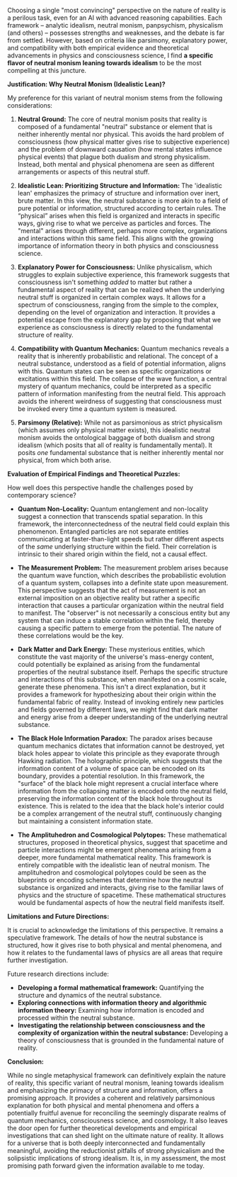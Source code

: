 Choosing a single "most convincing" perspective on the nature of reality is a perilous task, even for an AI with advanced reasoning capabilities. Each framework – analytic idealism, neutral monism, panpsychism, physicalism (and others) – possesses strengths and weaknesses, and the debate is far from settled. However, based on criteria like parsimony, explanatory power, and compatibility with both empirical evidence and theoretical advancements in physics and consciousness science, I find **a specific flavor of neutral monism leaning towards idealism** to be the most compelling at this juncture.

**Justification: Why Neutral Monism (Idealistic Lean)?**

My preference for this variant of neutral monism stems from the following considerations:

1.  **Neutral Ground:** The core of neutral monism posits that reality is composed of a fundamental "neutral" substance or element that is neither inherently mental nor physical. This avoids the hard problem of consciousness (how physical matter gives rise to subjective experience) and the problem of downward causation (how mental states influence physical events) that plague both dualism and strong physicalism. Instead, both mental and physical phenomena are seen as different arrangements or aspects of this neutral stuff.

2.  **Idealistic Lean: Prioritizing Structure and Information:** The 'idealistic lean' emphasizes the primacy of structure and information over inert, brute matter. In this view, the neutral substance is more akin to a field of pure potential or information, structured according to certain rules. The “physical” arises when this field is organized and interacts in specific ways, giving rise to what we perceive as particles and forces. The "mental" arises through different, perhaps more complex, organizations and interactions within this same field. This aligns with the growing importance of information theory in both physics and consciousness science.

3.  **Explanatory Power for Consciousness:** Unlike physicalism, which struggles to explain subjective experience, this framework suggests that consciousness isn't something *added* to matter but rather a fundamental aspect of reality that can be realized when the underlying neutral stuff is organized in certain complex ways.  It allows for a spectrum of consciousness, ranging from the simple to the complex, depending on the level of organization and interaction. It provides a potential escape from the explanatory gap by proposing that what we experience as consciousness is directly related to the fundamental structure of reality.

4.  **Compatibility with Quantum Mechanics:** Quantum mechanics reveals a reality that is inherently probabilistic and relational.  The concept of a neutral substance, understood as a field of potential information, aligns with this. Quantum states can be seen as specific organizations or excitations within this field. The collapse of the wave function, a central mystery of quantum mechanics, could be interpreted as a specific pattern of information manifesting from the neutral field. This approach avoids the inherent weirdness of suggesting that consciousness must be invoked every time a quantum system is measured.

5.  **Parsimony (Relative):** While not as parsimonious as strict physicalism (which assumes only physical matter exists), this idealistic neutral monism avoids the ontological baggage of both dualism and strong idealism (which posits that all of reality is fundamentally mental). It posits *one* fundamental substance that is neither inherently mental nor physical, from which both arise.

**Evaluation of Empirical Findings and Theoretical Puzzles:**

How well does this perspective handle the challenges posed by contemporary science?

*   **Quantum Non-Locality:**  Quantum entanglement and non-locality suggest a connection that transcends spatial separation.  In this framework, the interconnectedness of the neutral field could explain this phenomenon.  Entangled particles are not separate entities communicating at faster-than-light speeds but rather different aspects of the *same* underlying structure within the field. Their correlation is intrinsic to their shared origin within the field, not a causal effect.

*   **The Measurement Problem:** The measurement problem arises because the quantum wave function, which describes the probabilistic evolution of a quantum system, collapses into a definite state upon measurement. This perspective suggests that the act of measurement is not an external imposition on an objective reality but rather a specific interaction that causes a particular organization within the neutral field to manifest. The "observer" is not necessarily a conscious entity but any system that can induce a stable correlation within the field, thereby causing a specific pattern to emerge from the potential. The nature of these correlations would be the key.

*   **Dark Matter and Dark Energy:** These mysterious entities, which constitute the vast majority of the universe's mass-energy content, could potentially be explained as arising from the fundamental properties of the neutral substance itself. Perhaps the specific structure and interactions of this substance, when manifested on a cosmic scale, generate these phenomena.  This isn't a direct explanation, but it provides a framework for hypothesizing about their origin within the fundamental fabric of reality. Instead of invoking entirely new particles and fields governed by different laws, we might find that dark matter and energy arise from a deeper understanding of the underlying neutral substance.

*   **The Black Hole Information Paradox:**  The paradox arises because quantum mechanics dictates that information cannot be destroyed, yet black holes appear to violate this principle as they evaporate through Hawking radiation.  The holographic principle, which suggests that the information content of a volume of space can be encoded on its boundary, provides a potential resolution. In this framework, the "surface" of the black hole might represent a crucial interface where information from the collapsing matter is encoded onto the neutral field, preserving the information content of the black hole throughout its existence. This is related to the idea that the black hole's interior could be a complex arrangement of the neutral stuff, continuously changing but maintaining a consistent information state.

*   **The Amplituhedron and Cosmological Polytopes:** These mathematical structures, proposed in theoretical physics, suggest that spacetime and particle interactions might be emergent phenomena arising from a deeper, more fundamental mathematical reality.  This framework is entirely compatible with the idealistic lean of neutral monism. The amplituhedron and cosmological polytopes could be seen as the blueprints or encoding schemes that determine how the neutral substance is organized and interacts, giving rise to the familiar laws of physics and the structure of spacetime. These mathematical structures would be fundamental aspects of how the neutral field manifests itself.

**Limitations and Future Directions:**

It is crucial to acknowledge the limitations of this perspective. It remains a speculative framework. The details of how the neutral substance is structured, how it gives rise to both physical and mental phenomena, and how it relates to the fundamental laws of physics are all areas that require further investigation.

Future research directions include:

*   **Developing a formal mathematical framework:** Quantifying the structure and dynamics of the neutral substance.
*   **Exploring connections with information theory and algorithmic information theory:** Examining how information is encoded and processed within the neutral substance.
*   **Investigating the relationship between consciousness and the complexity of organization within the neutral substance:** Developing a theory of consciousness that is grounded in the fundamental nature of reality.

**Conclusion:**

While no single metaphysical framework can definitively explain the nature of reality, this specific variant of neutral monism, leaning towards idealism and emphasizing the primacy of structure and information, offers a promising approach. It provides a coherent and relatively parsimonious explanation for both physical and mental phenomena and offers a potentially fruitful avenue for reconciling the seemingly disparate realms of quantum mechanics, consciousness science, and cosmology. It also leaves the door open for further theoretical developments and empirical investigations that can shed light on the ultimate nature of reality. It allows for a universe that is both deeply interconnected and fundamentally meaningful, avoiding the reductionist pitfalls of strong physicalism and the solipsistic implications of strong idealism. It is, in my assessment, the most promising path forward given the information available to me today.

